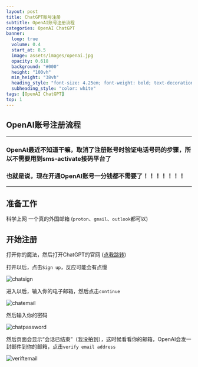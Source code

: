 ```yaml
---
layout: post
title: ChatGPT账号注册
subtitle: OpenAI账号注册流程
categories: OpenAI ChatGPT
banner:
  loop: true
  volume: 0.4
  start_at: 8.5
  image: assets/images/openai.jpg
  opacity: 0.618
  background: "#000"
  height: "100vh"
  min_height: "38vh"
  heading_style: "font-size: 4.25em; font-weight: bold; text-decoration: underline"
  subheading_style: "color: white"
tags: [OpenAI ChatGPT]
top: 1
---
```


## OpenAI账号注册流程
---
### OpenAI最近不知道干嘛，取消了注册账号时验证电话号码的步骤，所以不需要用到sms-activate接码平台了
### 也就是说，现在开通OpenAI账号一分钱都不需要了！！！！！！！
---
## 准备工作
科学上网
一个真的外国邮箱 (`proton`、`gmail`、`outlook`都可以)

## 开始注册

打开你的魔法，然后打开ChatGPT的官网 ([点我跳转](https://chat.openai.com))

打开以后，点击`Sign up`，反应可能会有点慢

![chatsign](https://github-huangshaoqi.github.io/assets/images/chatsign.png)

进入以后，输入你的电子邮箱，然后点击`continue`

![chatemail](https://github-huangshaoqi.github.io/assets/images/chatemail.png)

然后输入你的密码

![chatpassword](https://github-huangshaoqi.github.io/assets/images/chatpassword.png)

然后页面会显示“会话已结束”（我没拍到），这时候看看你的邮箱，OpenAI会发一封邮件到你的邮箱，点击`verify email address`

![veriftemail](https://github-huangshaoqi.github.io/assets/images/verifyemail.png)
